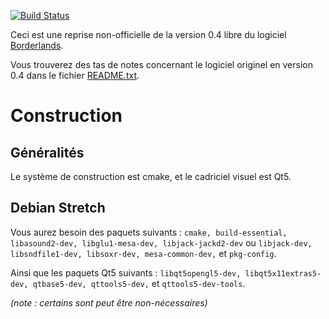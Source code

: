 [![Build Status](https://semaphoreci.com/api/v1/jpcima/borderlands/branches/master/badge.svg)](https://semaphoreci.com/jpcima/borderlands)

Ceci est une reprise non-officielle de la version 0.4 libre du logiciel [Borderlands](http://borderlands-granular.com/).

Vous trouverez des tas de notes concernant le logiciel originel en version 0.4 dans le fichier [README.txt](README.txt).


# Construction

## Généralités

Le système de construction est cmake, et le cadriciel visuel est Qt5.


## Debian Stretch
 
Vous aurez besoin des paquets suivants : `cmake, build-essential, libasound2-dev, libglu1-mesa-dev, libjack-jackd2-dev` ou `libjack-dev, libsndfile1-dev, libsoxr-dev, mesa-common-dev,` et `pkg-config`.

Ainsi que les paquets Qt5 suivants : `libqt5opengl5-dev, libqt5x11extras5-dev, qtbase5-dev, qttools5-dev,` et `qttools5-dev-tools`.

_(note : certains sont peut être non-nécessaires)_
